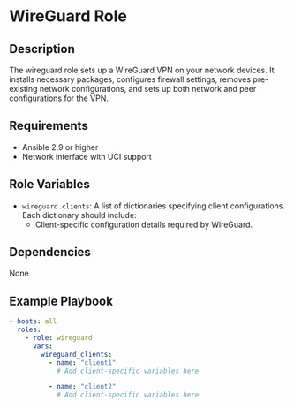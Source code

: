 # WireGuard Role

## Description
The wireguard role sets up a WireGuard VPN on your network devices. It installs necessary packages, configures firewall settings, removes pre-existing network configurations, and sets up both network and peer configurations for the VPN.

## Requirements
- Ansible 2.9 or higher
- Network interface with UCI support

## Role Variables
- `wireguard.clients`: A list of dictionaries specifying client configurations. Each dictionary should include:
  - Client-specific configuration details required by WireGuard.

## Dependencies
None

## Example Playbook
```yaml
- hosts: all
  roles:
    - role: wireguard
      vars:
        wireguard_clients:
          - name: "client1"
            # Add client-specific variables here

          - name: "client2"
            # Add client-specific variables here
